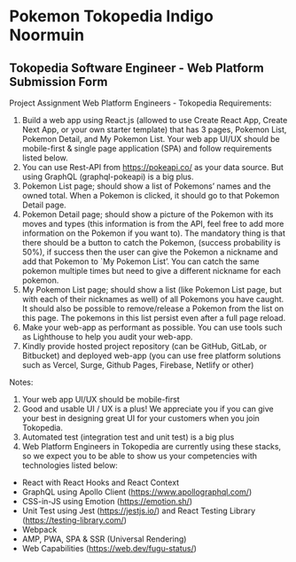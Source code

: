# Pokemon Tokopedia Indigo Noormuin

## Tokopedia Software Engineer - Web Platform Submission Form

Project Assignment
Web Platform Engineers - Tokopedia
Requirements:
1. Build a web app using React.js (allowed to use Create React App, Create Next
App, or your own starter template) that has 3 pages, Pokemon List, Pokemon
Detail, and My Pokemon List. Your web app UI/UX should be mobile-first &
single page application (SPA) and follow requirements listed below.
2. You can use Rest-API from https://pokeapi.co/ as your data source. But using
GraphQL (graphql-pokeapi) is a big plus.
3. Pokemon List page; should show a list of Pokemons’ names and the owned
total. When a Pokemon is clicked, it should go to that Pokemon Detail page.
4. Pokemon Detail page; should show a picture of the Pokemon with its moves
and types (this information is from the API, feel free to add more information
on the Pokemon if you want to). The mandatory thing is that there should be
a button to catch the Pokemon, (success probability is 50%), if success then
the user can give the Pokemon a nickname and add that Pokemon to `My
Pokemon List’. You can catch the same pokemon multiple times but need to
give a different nickname for each pokemon.
5. My Pokemon List page; should show a list (like Pokemon List page, but with
each of their nicknames as well) of all Pokemons you have caught. It should
also be possible to remove/release a Pokemon from the list on this page. The
pokemons in this list persist even after a full page reload.
6. Make your web-app as performant as possible. You can use tools such as
Lighthouse to help you audit your web-app.
7. Kindly provide hosted project repository (can be GitHub, GitLab, or
Bitbucket) and deployed web-app (you can use free platform solutions such
as Vercel, Surge, Github Pages, Firebase, Netlify or other)

Notes:
1. Your web app UI/UX should be mobile-first
2. Good and usable UI / UX is a plus! We appreciate you if you can give your best in
designing great UI for your customers when you join Tokopedia.
3. Automated test (integration test and unit test) is a big plus
4. Web Platform Engineers in Tokopedia are currently using these stacks, so we
expect you to be able to show us your competencies with technologies listed below:
- React with React Hooks and React Context
- GraphQL using Apollo Client (https://www.apollographql.com/)
- CSS-in-JS using Emotion (https://emotion.sh/)
- Unit Test using Jest (https://jestjs.io/) and React Testing Library
(https://testing-library.com/)
- Webpack
- AMP, PWA, SPA & SSR (Universal Rendering)
- Web Capabilities (https://web.dev/fugu-status/)